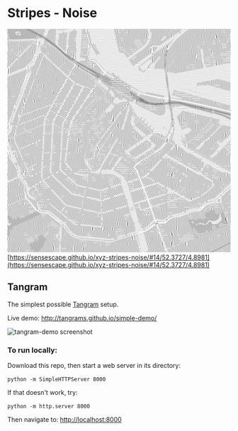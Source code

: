 # Stripes - Noise

![STRIPES](https://raw.githubusercontent.com/sensescape/xyz-stripes-noise/master/images/amsterdam-stripes2.jpg)
[https://sensescape.github.io/xyz-stripes-noise/#14/52.3727/4.8981](https://sensescape.github.io/xyz-stripes-noise/#14/52.3727/4.8981)

## Tangram

The simplest possible [Tangram](http://github.com/tangrams/tangram) setup.

Live demo: http://tangrams.github.io/simple-demo/

![tangram-demo screenshot](https://cloud.githubusercontent.com/assets/459970/6629470/c007b1de-c8e4-11e4-854e-fd69f5135b3a.png)

### To run locally:

Download this repo, then start a web server in its directory:

    python -m SimpleHTTPServer 8000
    
If that doesn't work, try:

    python -m http.server 8000
    
Then navigate to: [http://localhost:8000](http://localhost:8000)
